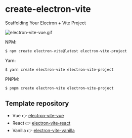 # create-electron-vite

Scaffolding Your Electron + Vite Project

![electron-vite-vue.gif](https://github.com/electron-vite/electron-vite-vue/raw/main/public/electron-vite-vue.gif?raw=true)

NPM:

```sh
$ npm create electron-vite@latest electron-vite-project
```

Yarn:

```sh
$ yarn create electron-vite electron-vite-project
```

PNPM:

```sh
$ pnpm create electron-vite electron-vite-project
```

## Template repository

- Vue 👉 [electron-vite-vue](https://github.com/electron-vite/electron-vite-vue)
- React 👉 [electron-vite-react](https://github.com/electron-vite/electron-vite-react)
- Vanilla 👉 [electron-vite-vanilla](https://github.com/electron-vite/electron-vite-boilerplate)

